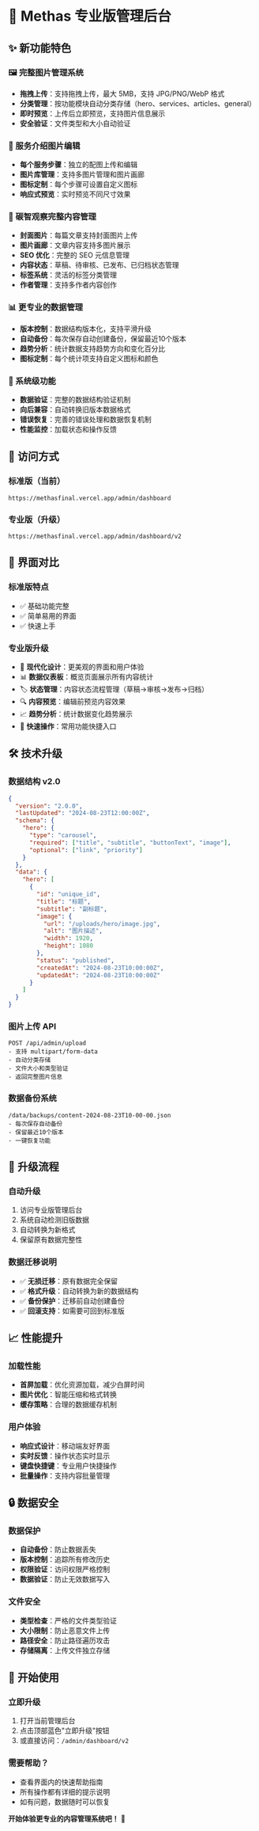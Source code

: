# 🚀 Methas 专业版管理后台

## ✨ 新功能特色

### 🖼️ 完整图片管理系统
- **拖拽上传**：支持拖拽上传，最大 5MB，支持 JPG/PNG/WebP 格式
- **分类管理**：按功能模块自动分类存储（hero、services、articles、general）
- **即时预览**：上传后立即预览，支持图片信息展示
- **安全验证**：文件类型和大小自动验证

### 🎨 服务介绍图片编辑
- **每个服务步骤**：独立的配图上传和编辑
- **图片库管理**：支持多图片管理和图片画廊
- **图标定制**：每个步骤可设置自定义图标
- **响应式预览**：实时预览不同尺寸效果

### 📰 碳智观察完整内容管理
- **封面图片**：每篇文章支持封面图片上传
- **图片画廊**：文章内容支持多图片展示
- **SEO 优化**：完整的 SEO 元信息管理
- **内容状态**：草稿、待审核、已发布、已归档状态管理
- **标签系统**：灵活的标签分类管理
- **作者管理**：支持多作者内容创作

### 📊 更专业的数据管理
- **版本控制**：数据结构版本化，支持平滑升级
- **自动备份**：每次保存自动创建备份，保留最近10个版本
- **趋势分析**：统计数据支持趋势方向和变化百分比
- **图标定制**：每个统计项支持自定义图标和颜色

### 🔧 系统级功能
- **数据验证**：完整的数据结构验证机制
- **向后兼容**：自动转换旧版本数据格式
- **错误恢复**：完善的错误处理和数据恢复机制
- **性能监控**：加载状态和操作反馈

## 🎯 访问方式

### 标准版（当前）
```
https://methasfinal.vercel.app/admin/dashboard
```

### 专业版（升级）
```
https://methasfinal.vercel.app/admin/dashboard/v2
```

## 📱 界面对比

### 标准版特点
- ✅ 基础功能完整
- ✅ 简单易用的界面
- ✅ 快速上手

### 专业版升级
- 🎨 **现代化设计**：更美观的界面和用户体验
- 📊 **数据仪表板**：概览页面展示所有内容统计
- 🏷️ **状态管理**：内容状态流程管理（草稿→审核→发布→归档）
- 🔍 **内容预览**：编辑前预览内容效果
- 📈 **趋势分析**：统计数据变化趋势展示
- 🎯 **快速操作**：常用功能快捷入口

## 🛠️ 技术升级

### 数据结构 v2.0
```json
{
  "version": "2.0.0",
  "lastUpdated": "2024-08-23T12:00:00Z",
  "schema": {
    "hero": {
      "type": "carousel",
      "required": ["title", "subtitle", "buttonText", "image"],
      "optional": ["link", "priority"]
    }
  },
  "data": {
    "hero": [
      {
        "id": "unique_id",
        "title": "标题",
        "subtitle": "副标题", 
        "image": {
          "url": "/uploads/hero/image.jpg",
          "alt": "图片描述",
          "width": 1920,
          "height": 1080
        },
        "status": "published",
        "createdAt": "2024-08-23T10:00:00Z",
        "updatedAt": "2024-08-23T10:00:00Z"
      }
    ]
  }
}
```

### 图片上传 API
```
POST /api/admin/upload
- 支持 multipart/form-data
- 自动分类存储
- 文件大小和类型验证
- 返回完整图片信息
```

### 数据备份系统
```
/data/backups/content-2024-08-23T10-00-00.json
- 每次保存自动备份
- 保留最近10个版本
- 一键恢复功能
```

## 🔄 升级流程

### 自动升级
1. 访问专业版管理后台
2. 系统自动检测旧版数据
3. 自动转换为新格式
4. 保留原有数据完整性

### 数据迁移说明
- ✅ **无损迁移**：原有数据完全保留
- ✅ **格式升级**：自动转换为新的数据结构
- ✅ **备份保护**：迁移前自动创建备份
- ✅ **回滚支持**：如需要可回到标准版

## 📈 性能提升

### 加载性能
- **首屏加载**：优化资源加载，减少白屏时间
- **图片优化**：智能压缩和格式转换
- **缓存策略**：合理的数据缓存机制

### 用户体验
- **响应式设计**：移动端友好界面
- **实时反馈**：操作状态实时显示
- **键盘快捷键**：专业用户快捷操作
- **批量操作**：支持内容批量管理

## 🔒 数据安全

### 数据保护
- **自动备份**：防止数据丢失
- **版本控制**：追踪所有修改历史
- **权限验证**：访问权限严格控制
- **数据验证**：防止无效数据写入

### 文件安全
- **类型检查**：严格的文件类型验证
- **大小限制**：防止恶意文件上传
- **路径安全**：防止路径遍历攻击
- **存储隔离**：上传文件独立存储

## 🎉 开始使用

### 立即升级
1. 打开当前管理后台
2. 点击顶部蓝色"立即升级"按钮
3. 或直接访问：`/admin/dashboard/v2`

### 需要帮助？
- 查看界面内的快速帮助指南
- 所有操作都有详细的提示说明
- 如有问题，数据随时可以恢复

**开始体验更专业的内容管理系统吧！** 🚀